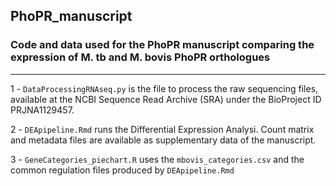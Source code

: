 ## PhoPR_manuscript
### Code and data used for the PhoPR manuscript comparing the expression of M. tb and M. bovis PhoPR orthologues
------------------------------------------------------------------------------------------------------------
1 - `DataProcessingRNAseq.py` is the file to process the raw sequencing files, available at the NCBI Sequence Read Archive (SRA) under the BioProject ID PRJNA1129457.

2 - `DEApipeline.Rmd` runs the Differential Expression Analysi. Count matrix and metadata files are available as supplementary data of the manuscript.

3 - `GeneCategories_piechart.R` uses the `mbovis_categories.csv` and the common regulation files produced by `DEApipeline.Rmd`

